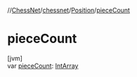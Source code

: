 //[ChessNet](../../../index.md)/[chessnet](../index.md)/[Position](index.md)/[pieceCount](piece-count.md)

# pieceCount

[jvm]\
var [pieceCount](piece-count.md): [IntArray](https://kotlinlang.org/api/latest/jvm/stdlib/kotlin/-int-array/index.html)
